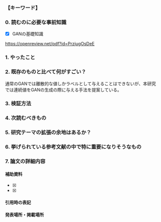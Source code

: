 ### 【キーワード】


### 0. 読むのに必要な事前知識
- [x] GANの基礎知識

https://openreview.net/pdf?id=PrzjugOsDeE

### 1. やったこと


### 2. 既存のものと比べて何がすごい？
通常のGANでは離散的な値しかラベルとして与えることはできないが、本研究では連続値をGANの生成の際に与える手法を提案している。

### 3. 検証方法


### 4. 次読むべきもの


### 5. 研究テーマの拡張の余地はあるか？


### 6. 挙げられている参考文献の中で特に重要になりそうなもの


### 7. 論文の詳細内容



#### 補助資料
- [x] 
- [x] 

#### 引用時の表記


#### 発表場所・掲載場所
